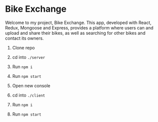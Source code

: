 # Bike Exchange

Welcome to my project, Bike Exchange. This app, developed with React, Redux, Mongoose and Express, provides a platform where users can and upload and share their bikes, as well as searching for other bikes and contact its owners.
1. Clone repo

2. cd into `./server`

3. Run `npm i`

4. Run `npm start`

5. Open new console

6. cd into `./client`

7. Run `npm i`

8. Run `npm start`
